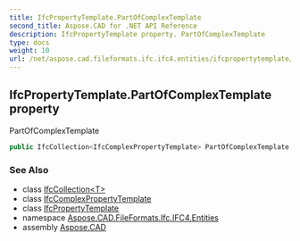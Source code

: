 ```yaml
---
title: IfcPropertyTemplate.PartOfComplexTemplate
second_title: Aspose.CAD for .NET API Reference
description: IfcPropertyTemplate property. PartOfComplexTemplate
type: docs
weight: 10
url: /net/aspose.cad.fileformats.ifc.ifc4.entities/ifcpropertytemplate/partofcomplextemplate/
---
```

## IfcPropertyTemplate.PartOfComplexTemplate property

PartOfComplexTemplate

```csharp
public IfcCollection<IfcComplexPropertyTemplate> PartOfComplexTemplate { get; }
```

### See Also

* class [IfcCollection&lt;T&gt;](../../../aspose.cad.fileformats.ifc/ifccollection-1/)
* class [IfcComplexPropertyTemplate](../../ifccomplexpropertytemplate/)
* class [IfcPropertyTemplate](../)
* namespace [Aspose.CAD.FileFormats.Ifc.IFC4.Entities](../../ifcpropertytemplate/)
* assembly [Aspose.CAD](../../../)


